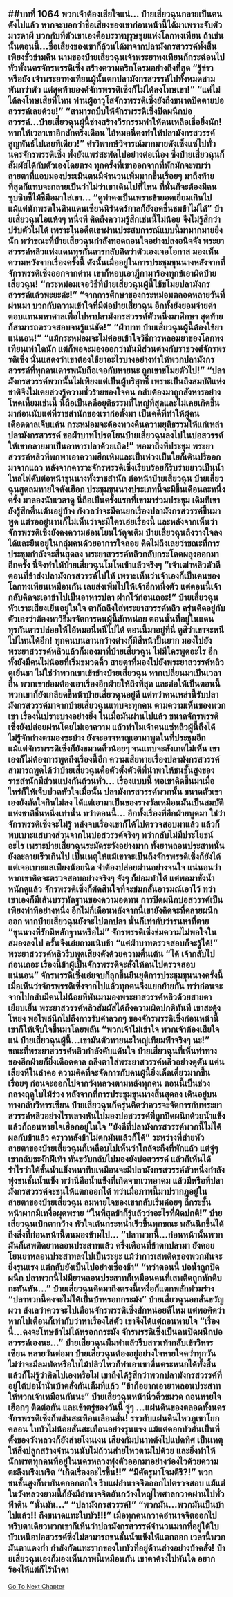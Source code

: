 ##บทที่ 1064 พวกเจ้าต้องเสียใจแน่...
ป๋ายเสี่ยวฉุนกลายเป็นคนดังไปแล้ว หากจะบอกว่าชื่อเสียงของเขาก่อนหน้านี้ได้มาเพราะจับตัวมารดาผี บวกกับที่ตัวเขาเองคือบรรพบุรุษขุยแห่งโลกทงเทียน ถ้าเช่นนั้นตอนนี้...ชื่อเสียงของเขาก็ล้วนได้มาจากปลามังกรสวรรค์ทั้งสิ้น
เพียงชั่วข้ามคืน นามของป๋ายเสี่ยวฉุนเจ้าพระยาทงเทียนก็กระฉ่อนไปทั่วทั้งนครจักรพรรดิเซิ่ง สร้างความครึกโครมอย่างถึงที่สุด
“รู้ข่าวหรือยัง เจ้าพระยาทงเทียนผู้นั้นตกปลามังกรสวรรค์ไปทั้งหมดสามพันกว่าตัว แต่สุดท้ายองค์จักรพรรดิเซิ่งก็ไม่ได้ลงโทษเขา!”
“แค่ไม่ได้ลงโทษเสียที่ไหน ท่านผู้อาวุโสจักรพรรดิเซิ่งยังถึงขนาดปิดตายบ่อสวรรค์เลยด้วย!”
“สามารถบีบให้จักรพรรดิเซิ่งปิดผนึกบ่อสวรรค์...ป๋ายเสี่ยวฉุนผู้นี้ช่างสร้างวีรกรรมทำให้คนเหลือเชื่อยิ่งนัก! หากให้เวลาเขาอีกสักครึ่งเดือน ไอ้หมอนี่คงทำให้ปลามังกรสวรรค์สูญพันธ์ไปเลยทีเดียว!” คำวิพากษ์วิจารณ์มากมายดังเซ็งแซ่ไปทั่วนครจักรพรรดิเซิ่ง ทั้งยังแพร่สะพัดไปอย่างต่อเนื่อง ซึ่งป๋ายเสี่ยวฉุนก็สัมผัสได้กับตัวเองโดยตรง ทุกครั้งที่เขาออกจากที่พักมักจะพบว่าสายตาที่แอบมองประเมินตนมีจำนวนเพิ่มมากขึ้นเรื่อยๆ
มาถึงท้ายที่สุดก็แทบจะกลายเป็นว่าไม่ว่าเขาเดินไปที่ไหน ที่นั่นก็จะต้องมีคนซุบซิบชี้ไม้ชี้มือมาใส่เขา...
“ดูท่าคงเป็นเพราะข้ายอดเยี่ยมเกินไป แม้แต่นักพรตในดินแดนเซียนนิรันดร์กาลก็ยังอดชื่นชมข้าไม่ได้” ป๋ายเสี่ยวฉุนไอแห้งๆ หนึ่งที คิดถึงความรู้สึกเช่นนี้ไม่น้อย จึงไม่รู้สึกว่าปรับตัวไม่ได้ เพราะในอดีตเขาผ่านประสบการณ์แบบนี้มามากมายยิ่งนัก
ทว่าขณะที่ป๋ายเสี่ยวฉุนกำลังทอดถอนใจอย่างปลงอนิจจัง พระยาสวรรค์หลิวแห่งแดนทุรกันดารกลับคิดว่าตัวเองเจอโอกาส มองเห็นความหวังจากเรื่องครั้งนี้ ดังนั้นเมื่ออยู่ในการประชุมขุนนางหลังจากที่จักรพรรดิเซิ่งออกจากด่าน เขาก็หอบเอาฎีกามาร้องทุกข์เอาผิดป๋ายเสี่ยวฉุน!
“กระหม่อมเจอวิธีที่ป๋ายเสี่ยวฉุนผู้นี้ใช้ขโมยปลามังกรสวรรค์แล้วพะยะค่ะ!”
“จากการศึกษาของกระหม่อมตลอดหลายวันที่ผ่านมา บวกกับความเข้าใจที่มีต่อป๋ายเสี่ยวฉุน อีกทั้งยังยอมจ่ายค่าตอบแทนมหาศาลเพื่อไปหาปลามังกรสวรรค์ตัวหนึ่งมาศึกษา สุดท้ายก็สามารถตรวจสอบจนรู้แน่ชัด!”
“ฝ่าบาท ป๋ายเสี่ยวฉุนผู้นี้ต้องใช้ยาแน่นอน!”
“แม้กระหม่อมจะไม่ค่อยเข้าใจวิธีการหลอมยาของโลกทงเทียนเท่าใดนัก แต่ก็พอจะมองออกว่ามันมีส่วนต่างกับราชวงศ์จักรพรรดิเซิ่ง นั่นแสดงว่าเขาต้องใช้ยาอะไรบางอย่างทำให้พวกปลามังกรสวรรค์ที่ทุกคนเคารพนับถือเจอกับหายนะ ถูกเขาขโมยตัวไป!”
“ปลามังกรสวรรค์พวกนั้นไม่เพียงแต่เป็นผู้บริสุทธิ์ เพราะเป็นถึงสมบัติแห่งชาติจึงไม่เคยล่วงรู้ความชั่วร้ายของใจคน กลับต้องมาถูกสังหารอย่างโหดเหี้ยมเช่นนี้ นี่ถือเป็นคดีอยุติธรรมที่ใหญ่ที่สุดและไม่เคยเกิดขึ้นมาก่อนนับแต่ที่ราชสำนักของเราก่อตั้งมา เป็นคดีที่ทำให้ผู้คนเดือดดาลเจ็บแค้น กระหม่อมจะต้องทวงคืนความยุติธรรมให้แก่เหล่าปลามังกรสวรรค์ ขอฝ่าบาทโปรดโยนป๋ายเสี่ยวฉุนลงไปในบ่อสวรรค์ ให้เขากลายมาเป็นอาหารปลาด้วยเถิด!”
พอมาถึงที่ประชุม พระยาสวรรค์หลิวที่พกพาเอาความฮึกเหิมและเป็นห่วงเป็นใยก็เดินปรี่ออกมาจากแถว หลังจากคารวะจักรพรรดิเซิ่งเรียบร้อยก็รีบร่ายยาวเป็นน้ำไหลไฟดับต่อหน้าขุนนางทั้งราชสำนัก ต่อหน้าป๋ายเสี่ยวฉุน
ป๋ายเสี่ยวฉุนสูดลมหายใจดังเฮือก ประชุมขุนนางประเภทนี้จะมีขึ้นเดือนละหนึ่งครั้ง มาลองนับเวลาดู นี่ถือเป็นครั้งแรกที่เขามาร่วมประชุม เดิมทีเขายังรู้สึกตื่นเต้นอยู่บ้าง กังวลว่าจะมีคนยกเรื่องปลามังกรสวรรค์ขึ้นมาพูด แต่รออยู่นานก็ไม่เห็นว่าจะมีใครเอ่ยเรื่องนี้ และหลังจากเห็นว่าจักรพรรดิเซิ่งยังคงความอ่อนโยนไว้ดุจเดิม ป๋ายเสี่ยวฉุนถึงวางใจลงได้และยืนอยู่ในกลุ่มคนด้วยอาการใจลอย
คิดไม่ถึงเลยว่าขณะที่การประชุมกำลังจะสิ้นสุดลง พระยาสวรรค์หลิวกลับกระโดดผลุงออกมาอีกครั้ง นี่จึงทำให้ป๋ายเสี่ยวฉุนโมโหเข้าแล้วจริงๆ
“เจ้าเฒ่าหลิวตัวดี ตอนที่ข้าส่งปลามังกรสวรรค์ไปให้ เพราะเห็นว่าเจ้าเองก็เป็นคนของโลกทงเทียนเหมือนกัน เลยส่งเพิ่มไปให้เจ้าอีกหนึ่งตัว แต่ตอนนี้เจ้ากลับคิดจะเอาข้าไปเป็นอาหารปลา ฝากไว้ก่อนเถอะ!” ป๋ายเสี่ยวฉุนหัวเราะเสียงเย็นอยู่ในใจ ตาก็ถลึงใส่พระยาสวรรค์หลิว ครุ่นคิดอยู่กับตัวเองว่าต้องหาวิธีมาจัดการคนผู้นี้สักหน่อย ตอนนั้นที่อยู่ในแดนทุรกันดารปล่อยให้ไอ้หมอนี่หนีไปได้ ตอนนี้มาอยู่ที่นี่ ดูสิว่าเขาจะหนีไปไหนได้อีก!
ทุกคนบนลานกว้างต่างก็มีสีหน้าปั้นยาก มองไปยังพระยาสวรรค์หลิวแล้วก็มองมาที่ป๋ายเสี่ยวฉุน ไม่มีใครพูดอะไร อีกทั้งยังมีคนไม่น้อยที่เริ่มขมวดคิ้ว สายตาที่มองไปยังพระยาสวรรค์หลิวดูเย็นชา
ไม่ใช่ว่าพวกเขาเข้าข้างป๋ายเสี่ยวฉุน หากเปลี่ยนมาเป็นเวลาอื่น พวกเขาย่อมต้องเอาเรื่องอีกฝ่ายให้ถึงที่สุด และต่อให้เป็นตอนนี้พวกเขาก็ยังเกลียดขี้หน้าป๋ายเสี่ยวฉุนอยู่ดี แต่ทว่าคนเหล่านี้รับปลามังกรสวรรค์มาจากป๋ายเสี่ยวฉุนแทบจะทุกคน ตามความเห็นของพวกเขา เรื่องนี้เปราะบางอย่างยิ่ง ในเมื่อมันผ่านไปแล้ว ขนาดจักรพรรดิเซิ่งยังปล่อยผ่านโดยไม่เอาความ แล้วทำไมเจ้าคนแซ่หลิวผู้นี้ถึงได้ไม่รู้จักถ่างตามองซะบ้าง ยังจะอาจหาญเอามาพูดในที่ประชุมอีก
แม้แต่จักรพรรดิเซิ่งก็ยังขมวดคิ้วน้อยๆ จนแทบจะสังเกตไม่เห็น เขาเองก็ไม่ต้องการพูดถึงเรื่องนี้อีก ความเสียหายเรื่องปลามังกรสวรรค์ สามารถพูดได้ว่าป๋ายเสี่ยวฉุนคือตัวตั้งตัวตีที่นำพาให้ชนชั้นสูงของราชสำนักมีส่วนแบ่งกันถ้วนทั่ว...
เรื่องแบบนี้ พอเขาคิดขึ้นมาเมื่อไหร่ก็ให้เจ็บปวดหัวใจเมื่อนั้น ปลามังกรสวรรค์พวกนั้น ขนาดตัวเขาเองยังตัดใจกินไม่ลง ได้แต่เอามาเป็นของรางวัลเหมือนมันเป็นสมบัติแห่งชาติชิ้นหนึ่งเท่านั้น ทว่าตอนนี้...
อีกทั้งเรื่องที่อีกฝ่ายพูดมา ใช่ว่าจักรพรรดิเซิ่งจะไม่รู้ หลังจบเรื่องเขาก็ได้ไปตรวจสอบมาแล้ว แล้วก็พบเบาะแสบางส่วนจากในบ่อสวรรค์จริงๆ ทว่ากลับไม่มีประโยชน์อะไร เพราะป๋ายเสี่ยวฉุนระมัดระวังอย่างมาก ทั้งยาหลอนประสาทนั่นยังละลายเร็วเกินไป เป็นเหตุให้แม้เขาจะเป็นถึงจักรพรรดิเซิ่งก็ยังได้แต่เจอเบาะแสเพียงน้อยนิด จำต้องปล่อยผ่านอย่างจนใจ
แน่นอนว่าหากเขาคิดจะตรวจสอบอย่างจริงๆ จังๆ ก็ย่อมทำได้ แต่พอมาชั่งน้ำหนักดูแล้ว จักรพรรดิเซิ่งก็ตัดสินใจที่จะข่มกลั้นอารมณ์เอาไว้ ทว่าเขาเองก็มีเส้นบรรทัดฐานของความอดทน การปิดผนึกบ่อสวรรค์เป็นเพียงท่าทีอย่างหนึ่ง อีกไม่กี่เดือนหลังจากนี้เขายังคิดจะที่คลายผนึกออก หากป๋ายเสี่ยวฉุนยังจะไปตกปลา นั่นก็เท่ากับว่ารนหาที่ตาย
“ขุนนางที่รักมีหลักฐานหรือไม่” จักรพรรดิเซิ่งข่มความไม่พอใจในสมองลงไป ครั้นจึงเอ่ยถามเนิบช้า
“แค่ฝ่าบาทตรวจสอบก็จะรู้ได้!” พระยาสวรรค์หลิวรีบพูดเสียงดังด้วยความตื่นเต้น
“ได้ เจ้ากลับไปก่อนเถอะ เรื่องนี้ข้าผู้เป็นจักรพรรดิจะสั่งให้คนไปตรวจสอบแน่นอน” จักรพรรดิเซิ่งเอ่ยจบก็ลุกขึ้นยืนยุติการประชุมขุนนางครั้งนี้ เมื่อเห็นว่าจักรพรรดิเซิ่งจากไปแล้วทุกคนจึงแยกย้ายกัน ทว่าก่อนจะจากไปกลับมีคนไม่น้อยที่หันมามองพระยาสวรรค์หลิวด้วยสายตาเยียบเย็น
พระยาสวรรค์หลิวสัมผัสได้ถึงความผิดปกติทันที เขาสะดุ้งโหยง พอไพล่นึกไปถึงการรับคำลวกๆ ของจักรพรรดิเซิ่งก่อนหน้านี้ เขาก็ให้เจ็บใจขึ้นมาโดยพลัน
“พวกเจ้าไม่เข้าใจ พวกเจ้าต้องเสียใจแน่ ป๋ายเสี่ยวฉุนผู้นี้...เขามันตัวหายนะใหญ่เทียมฟ้าจริงๆ นะ!”
ขณะที่พระยาสวรรค์หลิวกำลังคับแค้นใจ ป๋ายเสี่ยวฉุนที่เห็นท่าทางของอีกฝ่ายก็ยิ่งเดือดดาล ถลึงตาใส่พระยาสวรรค์หลิวอย่างดุดัน แค่นเสียงหึในลำคอ ความคิดที่จะจัดการกับคนผู้นี้ยิ่งเด็ดเดี่ยวมากขึ้นเรื่อยๆ ก่อนจะออกไปจากวังหลวงตามหลังทุกคน
ตอนนี้เป็นช่วงกลางฤดูใบไม้ร่วง หลังจากที่การประชุมขุนนางสิ้นสุดลง เดินอยู่บนทางกลับวิหารเซียน ป๋ายเสี่ยวฉุนก็ครุ่นคิดว่าควรจะจัดการกับพระยาสวรรค์หลิวอย่างไรพลางหันไปมองบ่อสวรรค์ที่ถูกปิดผนึกด้วยน้ำแข็งแล้วก็ถอนหายใจเฮือกอยู่ในใจ
“ยังดีที่ปลามังกรสวรรค์พวกนี้ไม่ได้ผลกับข้าแล้ว คราวหลังข้าไม่ตกมันแล้วก็ได้” ระหว่างที่ส่ายหัว สายตาของป๋ายเสี่ยวฉุนก็เหลือบไปเห็นว่าใกล้จะถึงที่พักแล้ว แต่จู่ๆ เขากลับชะงักฝีเท้า หันขวับกลับไปมองยังบ่อสวรรค์ แล้วก็เห็นได้รำไรว่าใต้ชั้นน้ำแข็งหนาทึบเหมือนจะมีปลามังกรสวรรค์ตัวหนึ่งกำลังพุ่งชนชั้นน้ำแข็ง ทว่านี่คือน้ำแข็งที่เกิดจากเวทอาคม แล้วมีหรือที่ปลามังกรสวรรค์จะชนให้แตกออกได้
ทว่าเมื่อภาพนี้มาปรากฏอยู่ในสายตาของป๋ายเสี่ยวฉุน ลมหายใจของเขากลับเริ่มค่อยๆ ถี่กระชั้น หน้าผากมีเหงื่อผุดพราย
“ในที่สุดข้าก็รู้แล้วว่าอะไรที่ผิดปกติ!” ป๋ายเสี่ยวฉุนเบิกตากว้าง หัวใจเต้นกระหน่ำเร็วขึ้นทุกขณะ พลันนึกขึ้นได้ถึงสิ่งที่ก่อนหน้านี้ตนมองข้ามไป...
“ปลาพวกนี้...ก่อนหน้านั้นพวกมันก็เสพติดยาหลอนประสาทแล้ว ครึ่งเดือนที่ข้าตกปลามา ยังคอยโยนยาหลอนประสาทลงไปเป็นระยะ แม้ว่าการเสพติดของพวกมันจะยิ่งรุนแรง แต่กลับยังเป็นไปอย่างเชื่องช้า”
“ทว่าตอนนี้ บ่อน้ำถูกปิดผนึก ปลาพวกนี้ไม่มียาหลอนประสาทก็เหมือนคนที่เสพติดถูกหักดิบกะทันหัน...” ป๋ายเสี่ยวฉุนคิดมาถึงตรงนี้เหงื่อก็แตกพลั่กท่วมร่าง
“ปลาพวกนี้คงจะไม่ได้เป็นบ้าหรอกกระมัง” ป๋ายเสี่ยวฉุนอกสั่นขวัญผวา ลังเลว่าควรจะไปเตือนจักรพรรดิเซิ่งสักหน่อยดีไหม แต่พอคิดว่าหากไปเตือนก็เท่ากับว่าหาเรื่องใส่ตัว เขาจึงได้แต่ถอนหายใจ
“เรื่องนี้...คงจะโทษข้าไม่ได้หรอกกระมัง จักรพรรดิเซิ่งเป็นคนปิดผนึกบ่อสวรรค์เองนะ...” ป๋ายเสี่ยวฉุนพึมพำแล้วรีบสาวเท้ากลับเข้าวิหารเซียน
หลายวันต่อมา ป๋ายเสี่ยวฉุนต้องอยู่อย่างใจหายใจคว่ำทุกวัน ไม่ว่าจะมีลมพัดหรือใบไม้ปลิวไหวก็ทำเอาเขาตื่นตระหนกได้ทั้งสิ้น แล้วก็ไม่รู้ว่าคิดไปเองหรือไม่ เขาถึงได้รู้สึกว่าพวกปลามังกรสวรรค์ที่อยู่ใต้บ่อน้ำนั่นบ้าคลั่งกันเต็มที่แล้ว
“ข้าก็อยากเอายาหลอนประสาทให้พวกเจ้าเหมือนกันนะ” ป๋ายเสี่ยวฉุนหน้านิ่วคิ้วขมวด ถอนหายใจเฮือกๆ ติดต่อกัน และเช้าตรู่ของวันนี้ จู่ๆ ...แผ่นดินของตลอดทั้งนครจักรพรรดิเซิ่งก็พลันสะเทือนเลือนลั่น!
ราวกับแผ่นดินไหวภูเขาโยกคลอน ใบบัวไม่น้อยสั่นสะเทือนอย่างรุนแรง แม้แต่ดอกบัวอันเป็นที่ตั้งของวังหลวงก็ยังส่ายโงนเงน เสียงกัมปนาทดังไปแปดทิศ เป็นเหตุให้สิ่งปลูกสร้างจำนวนนับไม่ถ้วนส่ายไหวตามไปด้วย และยิ่งทำให้นักพรตทุกคนที่อยู่ในนครหลวงพุ่งตัวออกมาอย่างว่องไวด้วยความตะลึงพรึงเพริด
“เกิดเรื่องอะไรขึ้น!!”
“มีศัตรูมาโจมตีรึ?!”
พวกชนชั้นสูงก็พากันตกอกตกใจ รีบแผ่อำนาจจิตออกไปตรวจสอบ แม้แต่ในวังหลวงยามนี้ก็ยังมีอำนาจจิตอันกว้างใหญ่ไพศาลกวาดผ่านไปทั่วฟ้าดิน
“นั่นมัน...”
“ปลามังกรสวรรค์!”
“พวกมัน...พวกมันเป็นบ้าไปแล้ว!! ถึงขนาดแทะใบบัว!!!”
เมื่อทุกคนกวาดอำนาจจิตออกไป พริบตาเดียวพวกเขาก็เห็นว่าปลามังกรสวรรค์จำนวนมากที่อยู่ใต้ใบบัวเหนือบ่อสวรรค์ซึ่งไม่สามารถชนชั้นน้ำแข็งให้แตกออก เวลานี้พวกมันตาแดงก่ำ กำลังกัดแทะรากของใบบัวที่อยู่ด้านล่างอย่างบ้าคลั่ง!
ป๋ายเสี่ยวฉุนเองก็มองเห็นภาพนี้เหมือนกัน เขาตาค้างไปทันใด อยากร้องไห้แต่ก็ไร้น้ำตา
------


[Go To Next Chapter]( ./37.md)